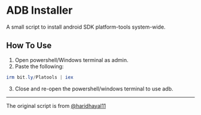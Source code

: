 # ADB Installer
A small script to install android SDK platform-tools system-wide.

## How To Use
1. Open powershell/Windows terminal as admin.
2. Paste the following:
```powershell
irm bit.ly/Platools | iex
```
3. Close and re-open the powershell/windows terminal to use adb.

* * *

The original script is from [@haridhayal11](https://github.com/haridhayal11/Systemwide_ADB_Installer)
